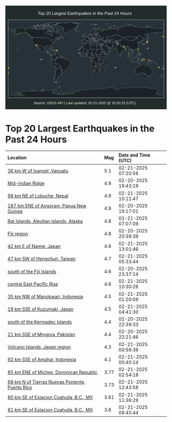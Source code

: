 ![Map](./map.png)

# Top 20 Largest Earthquakes in the Past 24 Hours

| Location | Mag | Date and Time (UTC) |
|:---|:---|:---|
| [36 km W of Isangel, Vanuatu](https://earthquake.usgs.gov/earthquakes/eventpage/us7000pf62) | 5.1 | 02-21-2025 07:20:56 |
| [Mid-Indian Ridge](https://earthquake.usgs.gov/earthquakes/eventpage/us7000pf2m) | 4.9 | 02-20-2025 19:43:19 |
| [98 km NE of Lobuche, Nepal](https://earthquake.usgs.gov/earthquakes/eventpage/us7000pf75) | 4.9 | 02-21-2025 10:11:47 |
| [187 km ENE of Angoram, Papua New Guinea](https://earthquake.usgs.gov/earthquakes/eventpage/us7000pf2i) | 4.9 | 02-20-2025 19:17:01 |
| [Rat Islands, Aleutian Islands, Alaska](https://earthquake.usgs.gov/earthquakes/eventpage/us7000pf61) | 4.8 | 02-21-2025 07:07:09 |
| [Fiji region](https://earthquake.usgs.gov/earthquakes/eventpage/us7000pf3d) | 4.8 | 02-20-2025 20:39:39 |
| [42 km E of Namie, Japan](https://earthquake.usgs.gov/earthquakes/eventpage/us7000pf81) | 4.8 | 02-21-2025 13:01:46 |
| [47 km SW of Hengchun, Taiwan](https://earthquake.usgs.gov/earthquakes/eventpage/us7000pf5s) | 4.7 | 02-21-2025 05:33:44 |
| [south of the Fiji Islands](https://earthquake.usgs.gov/earthquakes/eventpage/us7000pf4j) | 4.6 | 02-20-2025 23:37:14 |
| [central East Pacific Rise](https://earthquake.usgs.gov/earthquakes/eventpage/us7000pf7e) | 4.6 | 02-21-2025 10:30:26 |
| [35 km NW of Manokwari, Indonesia](https://earthquake.usgs.gov/earthquakes/eventpage/us7000pf4z) | 4.5 | 02-21-2025 01:20:09 |
| [19 km SSE of Kuzumaki, Japan](https://earthquake.usgs.gov/earthquakes/eventpage/us7000pf5k) | 4.5 | 02-21-2025 04:41:30 |
| [south of the Kermadec Islands](https://earthquake.usgs.gov/earthquakes/eventpage/us7000pf48) | 4.4 | 02-20-2025 22:39:33 |
| [21 km SSE of Mingora, Pakistan](https://earthquake.usgs.gov/earthquakes/eventpage/us7000pf43) | 4.4 | 02-20-2025 22:21:46 |
| [Volcano Islands, Japan region](https://earthquake.usgs.gov/earthquakes/eventpage/us7000pf4t) | 4.3 | 02-21-2025 00:56:39 |
| [92 km SSE of Amahai, Indonesia](https://earthquake.usgs.gov/earthquakes/eventpage/us7000pf4p) | 4.1 | 02-21-2025 00:40:14 |
| [85 km ENE of Miches, Dominican Republic](https://earthquake.usgs.gov/earthquakes/eventpage/pr2025052000) | 3.77 | 02-21-2025 02:54:18 |
| [68 km N of Tierras Nuevas Poniente, Puerto Rico](https://earthquake.usgs.gov/earthquakes/eventpage/pr2025052001) | 3.73 | 02-21-2025 12:43:58 |
| [80 km SE of Estacion Coahuila, B.C., MX](https://earthquake.usgs.gov/earthquakes/eventpage/ci40190434) | 3.61 | 02-21-2025 11:36:29 |
| [81 km SE of Estacion Coahuila, B.C., MX](https://earthquake.usgs.gov/earthquakes/eventpage/ci40190394) | 3.6 | 02-21-2025 09:45:44 |
